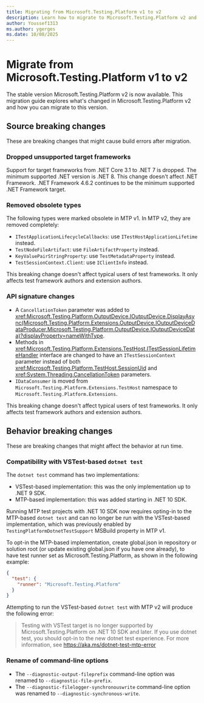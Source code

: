 ```yaml
---
title: Migrating from Microsoft.Testing.Platform v1 to v2
description: Learn how to migrate to Microsoft.Testing.Platform v2 and understand the key changes.
author: Youssef1313
ms.author: ygerges
ms.date: 10/08/2025
---
```


# Migrate from Microsoft.Testing.Platform v1 to v2

The stable version Microsoft.Testing.Platform v2 is now available. This migration guide explores what's changed in Microsoft.Testing.Platform v2 and how you can migrate to this version.

## Source breaking changes

These are breaking changes that might cause build errors after migration.

### Dropped unsupported target frameworks

Support for target frameworks from .NET Core 3.1 to .NET 7 is dropped. The minimum supported .NET version is .NET 8.
This change doesn't affect .NET Framework. .NET Framework 4.6.2 continues to be the minimum supported .NET Framework target.

### Removed obsolete types

The following types were marked obsolete in MTP v1. In MTP v2, they are removed completely:

- `ITestApplicationLifecycleCallbacks`: use `ITestHostApplicationLifetime` instead.
- `TestNodeFileArtifact`: use `FileArtifactProperty` instead.
- `KeyValuePairStringProperty`: use `TestMetadataProperty` instead.
- `TestSessionContext.Client`: use `IClientInfo` instead.

This breaking change doesn't affect typical users of test frameworks. It only affects test framework authors and extension authors.

### API signature changes

- A `CancellationToken` parameter was added to <xref:Microsoft.Testing.Platform.OutputDevice.IOutputDevice.DisplayAsync(Microsoft.Testing.Platform.Extensions.OutputDevice.IOutputDeviceDataProducer,Microsoft.Testing.Platform.OutputDevice.IOutputDeviceData)?displayProperty=nameWithType>.
- Methods in <xref:Microsoft.Testing.Platform.Extensions.TestHost.ITestSessionLifetimeHandler> interface are changed to have an `ITestSessionContext` parameter instead of both <xref:Microsoft.Testing.Platform.TestHost.SessionUid> and <xref:System.Threading.CancellationToken> parameters.
- `IDataConsumer` is moved from `Microsoft.Testing.Platform.Extensions.TestHost` namespace to `Microsoft.Testing.Platform.Extensions`.

This breaking change doesn't affect typical users of test frameworks. It only affects test framework authors and extension authors.

## Behavior breaking changes

These are breaking changes that might affect the behavior at run time.

### Compatibility with VSTest-based `dotnet test`

The `dotnet test` command has two implementations:

- VSTest-based implementation: this was the only implementation up to .NET 9 SDK.
- MTP-based implementation: this was added starting in .NET 10 SDK.

Running MTP test projects with .NET 10 SDK now requires opting-in to the MTP-based `dotnet test` and can no longer be run with the VSTest-based implementation, which was previously enabled by `TestingPlatformDotnetTestSupport` MSBuild property in MTP v1.

To opt-in the MTP-based implementation, create global.json in repository or solution root (or update existing global.json if you have one already), to have test runner set as Microsoft.Testing.Platform, as shown in the following example:

```json
{
  "test": {
    "runner": "Microsoft.Testing.Platform"
  }
}
```

Attempting to run the VSTest-based `dotnet test` with MTP v2 will produce the following error:

> Testing with VSTest target is no longer supported by Microsoft.Testing.Platform on .NET 10 SDK and later. If you use dotnet test, you should opt-in to the new dotnet test experience. For more information, see <https://aka.ms/dotnet-test-mtp-error>

### Rename of command-line options

- The `--diagnostic-output-fileprefix` command-line option was renamed to `--diagnostic-file-prefix`.
- The `--diagnostic-filelogger-synchronouswrite` command-line option was renamed to `--diagnostic-synchronous-write`.
